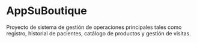 # AppSuBoutique
Proyecto de sistema de gestión de operaciones principales tales como registro, historial de pacientes, catálogo de productos y gestión de visitas.
